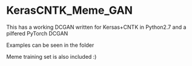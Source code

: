 # KerasCNTK_Meme_GAN
This has a working DCGAN written for Kersas+CNTK in Python2.7 and a pilfered PyTorch DCGAN

Examples can be seen in the folder

Meme training set is also included :)
